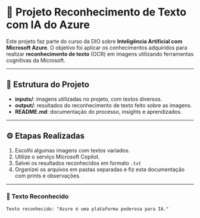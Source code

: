 # 🧠 Projeto Reconhecimento de Texto com IA do Azure

Este projeto faz parte do curso da DIO sobre **Inteligência Artificial com Microsoft Azure**. O objetivo foi aplicar os conhecimentos adquiridos para realizar **reconhecimento de texto** (OCR) em imagens utilizando ferramentas cognitivas da Microsoft.

---

## 📁 Estrutura do Projeto

- **inputs/**: imagens utilizadas no projeto, com textos diversos.
- **output/**: resultados do reconhecimento de texto feito sobre as imagens.
- **README.md**: documentação do processo, insights e aprendizados.

---

## ⚙️ Etapas Realizadas

1. Escolhi algumas imagens com textos variados.
2. Utilize o serviço Microsoft Copilot.
3. Salvei os resultados reconhecidos em formato `.txt`
4. Organizei os arquivos em pastas separadas e fiz esta documentação com prints e observações.

---


### 📌 Texto Reconhecido
```txt
Texto reconhecido: "Azure é uma plataforma poderosa para IA."
